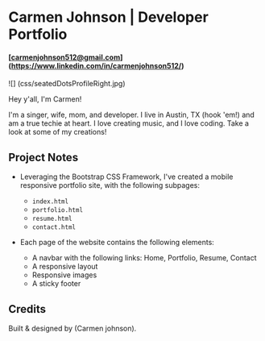 # Carmen Johnson | Developer Portfolio

#### [carmenjohnson512@gmail.com] (https://www.linkedin.com/in/carmenjohnson512/)

![] (css/seatedDotsProfileRight.jpg)

Hey y'all, I'm Carmen!

I'm a singer, wife, mom, and developer. I live in Austin, TX (hook 'em!) and am a true techie at heart. I love creating music, and I love coding. Take a look at some of my creations!


## Project Notes

* Leveraging the Bootstrap CSS Framework, I've created a mobile responsive portfolio site, with the following subpages:
    * `index.html` 
    * `portfolio.html` 
    * `resume.html`
    * `contact.html`

* Each page of the website contains the following elements:

   * A navbar with the following links: Home, Portfolio, Resume, Contact
   * A responsive layout
   * Responsive images
   * A sticky footer


## Credits <a name="credits"></a>
Built & designed by (Carmen johnson).